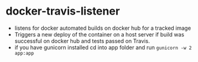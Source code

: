 # docker-travis-listener
- listens for docker automated builds on docker hub for a tracked image
- Triggers a new deploy of the container on a host server if build was successful
  on docker hub and tests passed on Travis.
- if you have gunicorn installed cd into app folder and run ``gunicorn -w 2 app:app``
